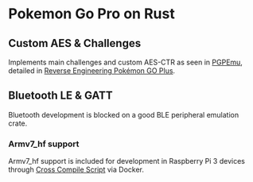 # Pokemon Go Pro on Rust #

## Custom AES & Challenges ##

Implements main challenges and custom AES-CTR as seen in 
[PGPEmu](https://github.com/yohanes/pgpemu), detailed in 
[Reverse Engineering Pokémon GO Plus](https://tinyhack.com/2018/11/21/reverse-engineering-pokemon-go-plus/).

## Bluetooth LE & GATT ##

Bluetooth development is blocked on a good BLE peripheral emulation
crate.

### Armv7_hf support ###

Armv7_hf support is included for development in Raspberry Pi 3 devices
through [Cross Compile Script](xcompile.ps1) via Docker.